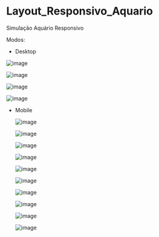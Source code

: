 # Layout_Responsivo_Aquario

Simulação Aquário Responsivo

Modos:

- Desktop

 ![image](https://github.com/user-attachments/assets/2510bf26-1426-4b33-98c7-6199be0e4ecf)

 ![image](https://github.com/user-attachments/assets/c04062d8-aa7f-4ed9-8a72-2497037ddb78)

![image](https://github.com/user-attachments/assets/0bc0ee5f-4466-4923-8a6e-1d8e9758cac9)

![image](https://github.com/user-attachments/assets/e6dc8bea-8436-4565-94d3-1431bb916bf2)


- Mobile

  ![image](https://github.com/user-attachments/assets/11466b36-ed89-4e1f-b3db-f06e0f050514)

  ![image](https://github.com/user-attachments/assets/390cb784-41e0-450b-a17d-bac2fbff0735)

  ![image](https://github.com/user-attachments/assets/49b30233-059c-418c-9c24-a18cba2b340a)

  ![image](https://github.com/user-attachments/assets/93e70cba-0bad-4a5a-8083-77cfac85a79d)

  ![image](https://github.com/user-attachments/assets/5f4cde69-4e8b-4efa-8024-cc3919cee8ed)

  ![image](https://github.com/user-attachments/assets/034bc32f-3387-40d2-8445-a92e9ff9302b)

  ![image](https://github.com/user-attachments/assets/14022527-7f01-442b-a575-936f6eca66fd)

  ![image](https://github.com/user-attachments/assets/0f28fb3b-c38b-4950-9985-e12d62ca4988)

  ![image](https://github.com/user-attachments/assets/c85e3a65-45c0-4d38-8080-015e79fc161a)

  ![image](https://github.com/user-attachments/assets/00e012ac-5217-43c7-b708-9fc8a44e1ccb)









